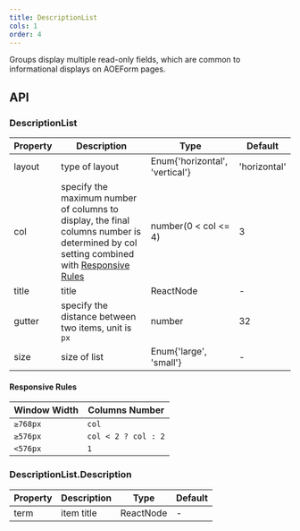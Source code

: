 ```yaml
---
title: DescriptionList
cols: 1
order: 4
---
```


Groups display multiple read-only fields, which are common to informational displays on AOEForm pages.

## API

### DescriptionList

| Property | Description | Type | Default |
| --- | --- | --- | --- |
| layout | type of layout | Enum{'horizontal', 'vertical'} | 'horizontal' |
| col | specify the maximum number of columns to display, the final columns number is determined by col setting combined with [Responsive Rules](/components/DescriptionList#Responsive-Rules) | number(0 < col <= 4) | 3 |
| title | title | ReactNode | - |
| gutter | specify the distance between two items, unit is `px` | number | 32 |
| size | size of list | Enum{'large', 'small'} | - |

#### Responsive Rules

| Window Width | Columns Number      |
| ------------ | ------------------- |
| `≥768px`     | `col`               |
| `≥576px`     | `col < 2 ? col : 2` |
| `<576px`     | `1`                 |

### DescriptionList.Description

| Property | Description | Type      | Default |
| -------- | ----------- | --------- | ------- |
| term     | item title  | ReactNode | -       |
